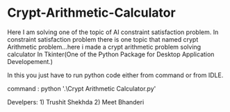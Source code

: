 # Crypt-Arithmetic-Calculator
Here I am solving one of the topic of AI constraint satisfaction problem. In constraint satisfaction problem there is one topic that named crypt Arithmetic problem...here i made a crypt arithmetic problem solving calculator In Tkinter(One of the Python Package for Desktop Application Developement.)


In this you just have to run python code either from command or from IDLE.

command : python '.\Crypt Arithmetic Calculator.py'

Develpers: 1) Trushit Shekhda
           2) Meet Bhanderi
